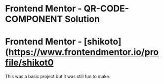 # Frontend Mentor - QR-CODE-COMPONENT Solution

# Frontend Mentor - [shikoto](https://www.frontendmentor.io/profile/shikot0

This was a basic project but it was still fun to make.
